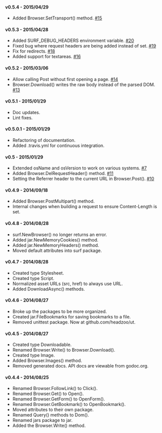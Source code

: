 #### v0.5.4 - 2015/04/29
* Added Browser.SetTransport() method. [#15](https://github.com/headzoo/surf/issues/15)


#### v0.5.3 - 2015/04/28
* Added SURF_DEBUG_HEADERS environment variable. [#20](https://github.com/headzoo/surf/pull/20)
* Fixed bug where request headers are being added instead of set. [#19](https://github.com/headzoo/surf/pull/19)
* Fix for redirects. [#18](https://github.com/headzoo/surf/pull/18)
* Added support for textareas. [#16](https://github.com/headzoo/surf/pull/16)


#### v0.5.2 - 2015/03/06
* Allow calling Post without first opening a page. [#14](https://github.com/headzoo/surf/issues/14)
* Browser.Download() writes the raw body instead of the parsed DOM. [#13](https://github.com/headzoo/surf/issues/13)


#### v0.5.1 - 2015/01/29
* Doc updates.
* Lint fixes.


#### v0.5.0.1 - 2015/01/29
* Refactoring of documentation.
* Added .travis.yml for continuous integration.


#### v0.5 - 2015/01/29
* Extended osName and osVersion to work on various systems. [#7](https://github.com/headzoo/surf/pull/7)
* Added Browser.DelRequestHeader() method. [#11](https://github.com/headzoo/surf/pull/11)
* Setting the Referrer header to the current URL in Browser.Post(). [#10](https://github.com/headzoo/surf/pull/10)


#### v0.4.9 - 2014/09/18
* Added Browser.PostMultipart() method.
* Internal changes when building a request to ensure Content-Length is set.


#### v0.4.8 - 2014/08/28
* surf.NewBrowser() no longer returns an error.
* Added jar.NewMemoryCookies() method.
* Added jar.NewMemoryHeaders() method.
* Moved default attributes into surf package.


#### v0.4.7 - 2014/08/28
* Created type Stylesheet.
* Created type Script.
* Normalized asset URLs (src, href) to always use URL.
* Added DownloadAsync() methods.


#### v0.4.6 - 2014/08/27
* Broke up the packages to be more organized.
* Created jar.FileBookmarks for saving bookmarks to a file.
* Removed unittest package. Now at github.com/headzoo/ut.


#### v0.4.5 - 2014/08/27
* Created type Downloadable.
* Renamed Browser.Write() to Browser.Download().
* Created type Image.
* Added Browser.Images() method.
* Removed generated docs. API docs are viewable from godoc.org.


#### v0.4.4 - 2014/08/25
* Renamed Browser.FollowLink() to Click().
* Renamed Browser.Get() to Open().
* Renamed Browser.GetForm() to OpenForm().
* Renamed Browser.GetBookmark() to OpenBookmark().
* Moved attributes to their own package.
* Renamed Query() methods to Dom().
* Renamed jars package to jar.
* Added the Browser.Write() method.
